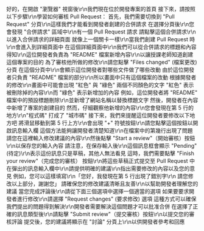 好的，在開啟 "瀏覽器" 視窗後\r\n我們現在位於開發專案的首頁
接下來，請按照以下步驟\r\n學習如何審核 Pull Request：
首先，我們需要切換到 "Pull Request" 分頁\r\n這樣我們才能看到開發者創建的合併請求
在選擇分頁後\r\n您會發現 "合併請求" 區域中\r\n有一個 Pull Request 請求
請點擊這個合併請求\r\n以進入合併請求的詳細頁面
就像上一個關卡一樣\r\n當我們創建 Pull Request 時\r\n會進入到詳細頁面中
在這個詳細頁面中\r\n我們可以從合併請求的標題和內容得知\r\n這位開發者負責為 "README" 檔案新增內容\r\n以讓授課老師知道創建這個專案的目的
為了審核他所做的修改\r\n請您點擊 "Files changed" (檔案更改) 分頁
在這個分頁中\r\n會顯示這位開發者對哪些文件做了哪些改動
由於這位開發者只負責 "README" 檔案的部分\r\n所以畫面中只有這個檔案的改動
根據開發者的修改\r\n畫面中可能會出現 "紅色" 與 "綠色" 兩個不同顏色的文字
"紅色" 表示被刪除掉的內容\r\n而 "綠色" 表示新增加的內容
例如，這位開發者將 "README" 檔案中的預設標題刪除\r\n並新增了網站名稱以替換標題文字
然後，開發者在內容中新增了專案的創建目的
然而，仔細觀察他新增的內容\r\n您會發現在第 5 行的地方\r\n"程式碼" 打成了 "城市碼"
接下來，我們來提醒這位開發者要修改以下地方吧
將滑鼠移動到第 5 行上方\r\n會出現 "+" 符號按鈕\r\n請您點擊這個按鈕以開啟訊息輸入欄
這個方法能夠讓開發者清楚知道\r\n在檔案中的第幾行出現了問題
請您在這裡輸入修改建議的內容\r\n然後點擊 "Start a review"（開始審核）按鈕\r\n以保存您的輸入內容
請注意，在保存輸入後\r\n這個訊息框會顯示 "Pending" (待定)\r\n表示這份訊息只是草稿，其他人無法看見
這時，我們需要點擊 "Finish your review"（完成您的審核） 按鈕\r\n將這些草稿正式提交至 Pull Request 中
在彈出的訊息輸入欄中\r\n請提供明確的建議\r\n指出需要修改的內容以及您的意見
例如，您可以這樣填寫\r\n「您好，我發現在第 5 行出現了錯別字\r\n  請您修改以上部分，謝謝您」
請確保您的修改建議清晰且友善\r\n以幫助開發者理解您的建議
當您完成評論後\r\n請從下面三個選項中選擇一個適當的選項
如果要要求開發者進行修改\r\n請選擇 "Request changes" (要求修改) 選項
這種方式可以確保我們提出的問題得到解決\r\n開發者需要解決這個問題才可以批准合併
在選擇了正確的訊息類型後\r\n請點擊 "Submit review"（提交審核）按鈕\r\n以提交您的審核評論
提交後，您的建議將顯示在 "討論" 分頁上\r\n以供開發者參考和回應